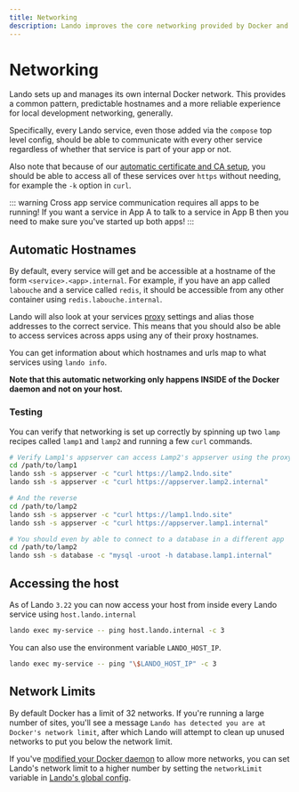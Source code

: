 ```yaml
---
title: Networking
description: Lando improves the core networking provided by Docker and Docker Compose so it is more useful in the local development context and lets containers talk to each other even across applications.
---
```


# Networking

Lando sets up and manages its own internal Docker network. This provides a common pattern, predictable hostnames and a more reliable experience for local development networking, generally.

Specifically, every Lando service, even those added via the `compose` top level config, should be able to communicate with every other service regardless of whether that service is part of your app or not.

Also note that because of our [automatic certificate and CA setup](./security.md), you should be able to access all of these services over `https` without needing, for example the `-k` option in `curl`.

::: warning Cross app service communication requires all apps to be running!
If you want a service in App A to talk to a service in App B then you need to make sure you've started up both apps!
:::

## Automatic Hostnames

By default, every service will get and be accessible at a hostname of the form `<service>.<app>.internal`. For example, if you have an app called `labouche` and a service called `redis`, it should be accessible from any other container using `redis.labouche.internal`.

Lando will also look at your services [proxy](./proxy.md) settings and alias those addresses to the correct service. This means that you should also be able to access services across apps using any of their proxy hostnames.

You can get information about which hostnames and urls map to what services using `lando info`.

**Note that this automatic networking only happens INSIDE of the Docker daemon and not on your host.**

### Testing

You can verify that networking is set up correctly by spinning up two `lamp` recipes called `lamp1` and `lamp2` and running a few `curl` commands.

```bash
# Verify Lamp1's appserver can access Lamp2's appserver using the proxy and .internal addresses
cd /path/to/lamp1
lando ssh -s appserver -c "curl https://lamp2.lndo.site"
lando ssh -s appserver -c "curl https://appserver.lamp2.internal"

# And the reverse
cd /path/to/lamp2
lando ssh -s appserver -c "curl https://lamp1.lndo.site"
lando ssh -s appserver -c "curl https://appserver.lamp1.internal"

# You should even by able to connect to a database in a different app
cd /path/to/lamp2
lando ssh -s database -c "mysql -uroot -h database.lamp1.internal"
```

## Accessing the host

As of Lando `3.22` you can now access your host from inside every Lando service using `host.lando.internal`

```sh
lando exec my-service -- ping host.lando.internal -c 3
```

You can also use the environment variable `LANDO_HOST_IP`.

```sh
lando exec my-service -- ping "\$LANDO_HOST_IP" -c 3
```

## Network Limits

By default Docker has a limit of 32 networks. If you're running a large number of sites, you'll see a message `Lando has detected you are at Docker's network limit`, after which Lando will attempt to clean up unused networks to put you below the network limit.

If you've [modified your Docker daemon](https://discussion.fedoraproject.org/t/increase-limit-of-30-docker-networks-in-a-clean-way/96622/4) to allow more networks, you can set Lando's network limit to a higher number by setting the `networkLimit` variable in [Lando's global config](./global.html).
